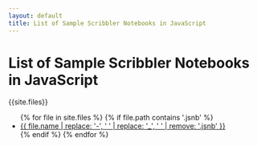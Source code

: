 ```yaml
---
layout: default
title: List of Sample Scribbler Notebooks in JavaScript
---
```


<h1>List of Sample Scribbler Notebooks in JavaScript</h1>
{{site.files}}
<ul class="row">
  {% for file in site.files %}
    {% if file.path contains '.jsnb' %}
      <li class="col-md-3 col-sm-4 mb-4 card">
        <a href="https://app.scribbler.live/?jsnb={{ file.path }}">{{ file.name | replace: '-', ' ' | replace: '_', ' ' | remove: '.jsnb' }}</a>
      </li>
    {% endif %}
  {% endfor %}
</ul>
